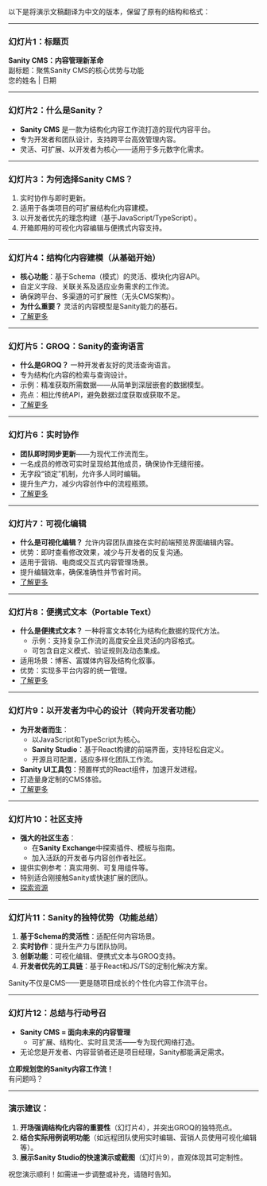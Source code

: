 以下是将演示文稿翻译为中文的版本，保留了原有的结构和格式：

---

### **幻灯片1：标题页**  
**Sanity CMS：内容管理新革命**  
副标题：聚焦Sanity CMS的核心优势与功能  
您的姓名 | 日期  

---

### **幻灯片2：什么是Sanity？**  
- **Sanity CMS** 是一款为结构化内容工作流打造的现代内容平台。  
- 专为开发者和团队设计，支持跨平台高效管理内容。  
- 灵活、可扩展、以开发者为核心——适用于多元数字化需求。  

---

### **幻灯片3：为何选择Sanity CMS？**  
1. 实时协作与即时更新。  
2. 适用于各类项目的可扩展结构化内容建模。  
3. 以开发者优先的理念构建（基于JavaScript/TypeScript）。  
4. 开箱即用的可视化内容编辑与便携式内容支持。  

---

### **幻灯片4：结构化内容建模**（**从基础开始**）  
- **核心功能**：基于Schema（模式）的灵活、模块化内容API。  
- 自定义字段、关联关系及适应业务需求的工作流。  
- 确保跨平台、多渠道的可扩展性（无头CMS架构）。  
- **为什么重要？** 灵活的内容模型是Sanity能力的基石。  
- [了解更多](https://www.sanity.io/learn/course/hello-structured-content/content-modeling-lesson)  

---

### **幻灯片5：GROQ：Sanity的查询语言**  
- **什么是GROQ？** 一种开发者友好的灵活查询语言。  
- 专为结构化内容的检索与查询设计。  
- 示例：精准获取所需数据——从简单到深层嵌套的数据模型。  
- 亮点：相比传统API，避免数据过度获取或获取不足。  
- [了解更多](https://www.sanity.io/docs/groq)  

---

### **幻灯片6：实时协作**  
- **团队即时同步更新**——为现代工作流而生。  
- 一名成员的修改可实时呈现给其他成员，确保协作无缝衔接。  
- 无字段“锁定”机制，允许多人同时编辑。  
- 提升生产力，减少内容创作中的流程瓶颈。  
- [了解更多](https://www.sanity.io/docs/realtime-updates)  

---

### **幻灯片7：可视化编辑**  
- **什么是可视化编辑？** 允许内容团队直接在实时前端预览界面编辑内容。  
- 优势：即时查看修改效果，减少与开发者的反复沟通。  
- 适用于营销、电商或交互式内容管理场景。  
- 提升编辑效率，确保准确性并节省时间。  
- [了解更多](https://www.sanity.io/docs/introduction-to-visual-editing)  

---

### **幻灯片8：便携式文本（Portable Text）**  
- **什么是便携式文本？** 一种将富文本转化为结构化数据的现代方法。  
  - 示例：支持复杂工作流的高度安全且灵活的内容格式。  
  - 可包含自定义模式、验证规则及动态集成。  
- 适用场景：博客、富媒体内容及结构化叙事。  
- 优势：实现多平台内容的统一管理。  
- [了解更多](https://www.sanity.io/docs/presenting-block-text)  

---

### **幻灯片9：以开发者为中心的设计**（**转向开发者功能**）  
- **为开发者而生**：  
  - 以JavaScript和TypeScript为核心。  
  - **Sanity Studio**：基于React构建的前端界面，支持轻松自定义。  
  - 开源且可配置，适应多样化团队工作流。  
- **Sanity UI工具包**：预置样式的React组件，加速开发进程。  
- 打造量身定制的CMS体验。  
- [了解更多](https://www.sanity.io/ui)  

---

### **幻灯片10：社区支持**  
- **强大的社区生态**：  
  - 在**Sanity Exchange**中探索插件、模板与指南。  
  - 加入活跃的开发者与内容创作者社区。  
- 提供实例参考：真实用例、可复用组件等。  
- 特别适合刚接触Sanity或快速扩展的团队。  
- [探索资源](https://www.sanity.io/exchange/all)  

---

### **幻灯片11：Sanity的独特优势**（**功能总结**）  
1. **基于Schema的灵活性**：适配任何内容场景。  
2. **实时协作**：提升生产力与团队协同。  
3. **创新功能**：可视化编辑、便携式文本与GROQ支持。  
4. **开发者优先的工具链**：基于React和JS/TS的定制化解决方案。  

Sanity不仅是CMS——更是随项目成长的个性化内容工作流平台。  

---

### **幻灯片12：总结与行动号召**  
- **Sanity CMS = 面向未来的内容管理**  
  - 可扩展、结构化、实时且灵活——专为现代网络打造。  
- 无论您是开发者、内容营销者还是项目经理，Sanity都能满足需求。  

**立即规划您的Sanity内容工作流！**  
有问题吗？  

---

### **演示建议**：  
1. **开场强调结构化内容的重要性**（幻灯片4），并突出GROQ的独特亮点。  
2. **结合实际用例说明功能**（如远程团队使用实时编辑、营销人员使用可视化编辑等）。  
3. **展示Sanity Studio的快速演示或截图**（幻灯片9），直观体现其可定制性。  

祝您演示顺利！如需进一步调整或补充，请随时告知。